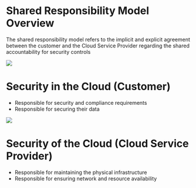 # Shared Responsibility Model Overview

The shared responsibility model refers to the implicit and explicit agreement between the customer and the Cloud Service Provider regarding the shared accountability for security controls

![](https://github.com/JonmarCorpuz/SecondBrain/blob/main/Assets/Whitespace.png)

# Security in the Cloud (Customer)

* Responsible for security and compliance requirements
* Responsible for securing their data

![](https://github.com/JonmarCorpuz/SecondBrain/blob/main/Assets/Whitespace.png)

# Security of the Cloud (Cloud Service Provider)

* Responsible for maintaining the physical infrastructure
* Responsible for ensuring network and resource availability
